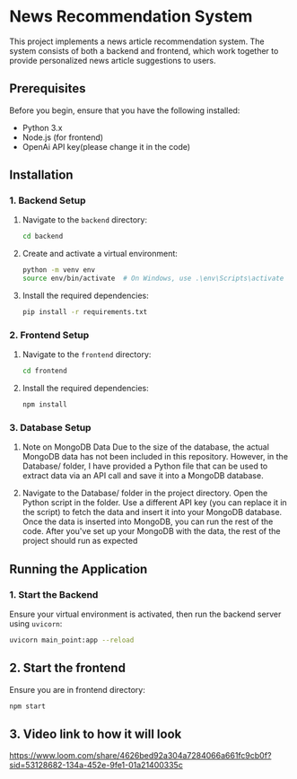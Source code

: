 # News Recommendation System

This project implements a news article recommendation system. The system consists of both a backend and frontend, which work together to provide personalized news article suggestions to users.

## Prerequisites

Before you begin, ensure that you have the following installed:

- Python 3.x
- Node.js (for frontend)
- OpenAi API key(please change it in the code)

## Installation

### 1. Backend Setup

1. Navigate to the `backend` directory:
    ```bash
    cd backend
    ```

2. Create and activate a virtual environment:
    ```bash
    python -m venv env
    source env/bin/activate  # On Windows, use .\env\Scripts\activate
    ```

3. Install the required dependencies:
    ```bash
    pip install -r requirements.txt
    ```

### 2. Frontend Setup

1. Navigate to the `frontend` directory:
    ```bash
    cd frontend
    ```

2. Install the required dependencies:
    ```bash
    npm install
    ```
### 3. Database Setup
 1. Note on MongoDB Data
    Due to the size of the database, the actual MongoDB data has not been included in this repository. However, in the Database/ folder, I have provided a Python file that can be used to extract 
    data via an API call and save it into a MongoDB database.

 2. Navigate to the Database/ folder in the project directory.
   Open the Python script in the folder.
   Use a different API key (you can replace it in the script) to fetch the data and insert it into your MongoDB database.
Once the data is inserted into MongoDB, you can run the rest of the code.
After you've set up your MongoDB with the data, the rest of the project should run as expected
## Running the Application

### 1. Start the Backend

Ensure your virtual environment is activated, then run the backend server using `uvicorn`:
```bash
uvicorn main_point:app --reload
```

## 2. Start the frontend

Ensure you are in frontend directory:
```bash
npm start
```

## 3. Video link to how it will look
https://www.loom.com/share/4626bed92a304a7284066a661fc9cb0f?sid=53128682-134a-452e-9fe1-01a21400335c
